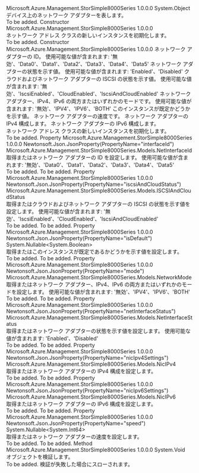 <Type Name="NetworkAdapters" FullName="Microsoft.Azure.Management.StorSimple8000Series.Models.NetworkAdapters">
  <TypeSignature Language="C#" Value="public class NetworkAdapters" />
  <TypeSignature Language="ILAsm" Value=".class public auto ansi beforefieldinit NetworkAdapters extends System.Object" />
  <TypeSignature Language="DocId" Value="T:Microsoft.Azure.Management.StorSimple8000Series.Models.NetworkAdapters" />
  <TypeSignature Language="VB.NET" Value="Public Class NetworkAdapters" />
  <TypeSignature Language="F#" Value="type NetworkAdapters = class" />
  <AssemblyInfo>
    <AssemblyName>Microsoft.Azure.Management.StorSimple8000Series</AssemblyName>
    <AssemblyVersion>1.0.0.0</AssemblyVersion>
  </AssemblyInfo>
  <Base>
    <BaseTypeName>System.Object</BaseTypeName>
  </Base>
  <Interfaces />
  <Docs>
    <summary>
            デバイス上のネットワーク アダプターを表します。
            </summary>
    <remarks>To be added.</remarks>
  </Docs>
  <Members>
    <Member MemberName=".ctor">
      <MemberSignature Language="C#" Value="public NetworkAdapters ();" />
      <MemberSignature Language="ILAsm" Value=".method public hidebysig specialname rtspecialname instance void .ctor() cil managed" />
      <MemberSignature Language="DocId" Value="M:Microsoft.Azure.Management.StorSimple8000Series.Models.NetworkAdapters.#ctor" />
      <MemberSignature Language="VB.NET" Value="Public Sub New ()" />
      <MemberType>Constructor</MemberType>
      <AssemblyInfo>
        <AssemblyName>Microsoft.Azure.Management.StorSimple8000Series</AssemblyName>
        <AssemblyVersion>1.0.0.0</AssemblyVersion>
      </AssemblyInfo>
      <Parameters />
      <Docs>
        <summary>
            ネットワーク アドレス クラスの新しいインスタンスを初期化します。
            </summary>
        <remarks>To be added.</remarks>
      </Docs>
    </Member>
    <Member MemberName=".ctor">
      <MemberSignature Language="C#" Value="public NetworkAdapters (Microsoft.Azure.Management.StorSimple8000Series.Models.NetInterfaceId interfaceId, Microsoft.Azure.Management.StorSimple8000Series.Models.NetInterfaceStatus netInterfaceStatus, Microsoft.Azure.Management.StorSimple8000Series.Models.ISCSIAndCloudStatus iscsiAndCloudStatus, Microsoft.Azure.Management.StorSimple8000Series.Models.NetworkMode mode, Nullable&lt;bool&gt; isDefault = null, Nullable&lt;long&gt; speed = null, Microsoft.Azure.Management.StorSimple8000Series.Models.NicIPv4 nicIpv4Settings = null, Microsoft.Azure.Management.StorSimple8000Series.Models.NicIPv6 nicIpv6Settings = null);" />
      <MemberSignature Language="ILAsm" Value=".method public hidebysig specialname rtspecialname instance void .ctor(valuetype Microsoft.Azure.Management.StorSimple8000Series.Models.NetInterfaceId interfaceId, valuetype Microsoft.Azure.Management.StorSimple8000Series.Models.NetInterfaceStatus netInterfaceStatus, valuetype Microsoft.Azure.Management.StorSimple8000Series.Models.ISCSIAndCloudStatus iscsiAndCloudStatus, valuetype Microsoft.Azure.Management.StorSimple8000Series.Models.NetworkMode mode, valuetype System.Nullable`1&lt;bool&gt; isDefault, valuetype System.Nullable`1&lt;int64&gt; speed, class Microsoft.Azure.Management.StorSimple8000Series.Models.NicIPv4 nicIpv4Settings, class Microsoft.Azure.Management.StorSimple8000Series.Models.NicIPv6 nicIpv6Settings) cil managed" />
      <MemberSignature Language="DocId" Value="M:Microsoft.Azure.Management.StorSimple8000Series.Models.NetworkAdapters.#ctor(Microsoft.Azure.Management.StorSimple8000Series.Models.NetInterfaceId,Microsoft.Azure.Management.StorSimple8000Series.Models.NetInterfaceStatus,Microsoft.Azure.Management.StorSimple8000Series.Models.ISCSIAndCloudStatus,Microsoft.Azure.Management.StorSimple8000Series.Models.NetworkMode,System.Nullable{System.Boolean},System.Nullable{System.Int64},Microsoft.Azure.Management.StorSimple8000Series.Models.NicIPv4,Microsoft.Azure.Management.StorSimple8000Series.Models.NicIPv6)" />
      <MemberSignature Language="F#" Value="new Microsoft.Azure.Management.StorSimple8000Series.Models.NetworkAdapters : Microsoft.Azure.Management.StorSimple8000Series.Models.NetInterfaceId * Microsoft.Azure.Management.StorSimple8000Series.Models.NetInterfaceStatus * Microsoft.Azure.Management.StorSimple8000Series.Models.ISCSIAndCloudStatus * Microsoft.Azure.Management.StorSimple8000Series.Models.NetworkMode * Nullable&lt;bool&gt; * Nullable&lt;int64&gt; * Microsoft.Azure.Management.StorSimple8000Series.Models.NicIPv4 * Microsoft.Azure.Management.StorSimple8000Series.Models.NicIPv6 -&gt; Microsoft.Azure.Management.StorSimple8000Series.Models.NetworkAdapters" Usage="new Microsoft.Azure.Management.StorSimple8000Series.Models.NetworkAdapters (interfaceId, netInterfaceStatus, iscsiAndCloudStatus, mode, isDefault, speed, nicIpv4Settings, nicIpv6Settings)" />
      <MemberType>Constructor</MemberType>
      <AssemblyInfo>
        <AssemblyName>Microsoft.Azure.Management.StorSimple8000Series</AssemblyName>
        <AssemblyVersion>1.0.0.0</AssemblyVersion>
      </AssemblyInfo>
      <Parameters>
        <Parameter Name="interfaceId" Type="Microsoft.Azure.Management.StorSimple8000Series.Models.NetInterfaceId" />
        <Parameter Name="netInterfaceStatus" Type="Microsoft.Azure.Management.StorSimple8000Series.Models.NetInterfaceStatus" />
        <Parameter Name="iscsiAndCloudStatus" Type="Microsoft.Azure.Management.StorSimple8000Series.Models.ISCSIAndCloudStatus" />
        <Parameter Name="mode" Type="Microsoft.Azure.Management.StorSimple8000Series.Models.NetworkMode" />
        <Parameter Name="isDefault" Type="System.Nullable&lt;System.Boolean&gt;" />
        <Parameter Name="speed" Type="System.Nullable&lt;System.Int64&gt;" />
        <Parameter Name="nicIpv4Settings" Type="Microsoft.Azure.Management.StorSimple8000Series.Models.NicIPv4" />
        <Parameter Name="nicIpv6Settings" Type="Microsoft.Azure.Management.StorSimple8000Series.Models.NicIPv6" />
      </Parameters>
      <Docs>
        <param name="interfaceId">ネットワーク アダプターの ID。 使用可能な値が含まれます: '無効'、'Data0'、'Data1'、'Data2'、'Data3'、'Data4'、'Data5'</param>
        <param name="netInterfaceStatus">ネットワーク アダプターの状態を示す値。 使用可能な値が含まれます: 'Enabled'、'Disabled'</param>
        <param name="iscsiAndCloudStatus">クラウドおよびネットワーク アダプターの ISCSI の状態を示す値。 使用可能な値が含まれます: '無効'、'IscsiEnabled'、'CloudEnabled'、'IscsiAndCloudEnabled'</param>
        <param name="mode">ネットワーク アダプター、IPv4、IPv6 の両方またはいずれかのモードです。 使用可能な値が含まれます: '無効'、'IPV4'、'IPV6'、'BOTH'</param>
        <param name="isDefault">このインスタンスが既定かどうかを示す値。</param>
        <param name="speed">ネットワーク アダプターの速度です。</param>
        <param name="nicIpv4Settings">ネットワーク アダプターの IPv4 構成します。</param>
        <param name="nicIpv6Settings">ネットワーク アダプターの IPv6 構成します。</param>
        <summary>
            ネットワーク アドレス クラスの新しいインスタンスを初期化します。
            </summary>
        <remarks>To be added.</remarks>
      </Docs>
    </Member>
    <Member MemberName="InterfaceId">
      <MemberSignature Language="C#" Value="public Microsoft.Azure.Management.StorSimple8000Series.Models.NetInterfaceId InterfaceId { get; set; }" />
      <MemberSignature Language="ILAsm" Value=".property instance valuetype Microsoft.Azure.Management.StorSimple8000Series.Models.NetInterfaceId InterfaceId" />
      <MemberSignature Language="DocId" Value="P:Microsoft.Azure.Management.StorSimple8000Series.Models.NetworkAdapters.InterfaceId" />
      <MemberSignature Language="VB.NET" Value="Public Property InterfaceId As NetInterfaceId" />
      <MemberSignature Language="F#" Value="member this.InterfaceId : Microsoft.Azure.Management.StorSimple8000Series.Models.NetInterfaceId with get, set" Usage="Microsoft.Azure.Management.StorSimple8000Series.Models.NetworkAdapters.InterfaceId" />
      <MemberType>Property</MemberType>
      <AssemblyInfo>
        <AssemblyName>Microsoft.Azure.Management.StorSimple8000Series</AssemblyName>
        <AssemblyVersion>1.0.0.0</AssemblyVersion>
      </AssemblyInfo>
      <Attributes>
        <Attribute>
          <AttributeName>Newtonsoft.Json.JsonProperty(PropertyName="interfaceId")</AttributeName>
        </Attribute>
      </Attributes>
      <ReturnValue>
        <ReturnType>Microsoft.Azure.Management.StorSimple8000Series.Models.NetInterfaceId</ReturnType>
      </ReturnValue>
      <Docs>
        <summary>
            取得またはネットワーク アダプターの ID を設定します。 使用可能な値が含まれます: '無効'、'Data0'、'Data1'、'Data2'、'Data3'、'Data4'、'Data5'
            </summary>
        <value>To be added.</value>
        <remarks>To be added.</remarks>
      </Docs>
    </Member>
    <Member MemberName="IscsiAndCloudStatus">
      <MemberSignature Language="C#" Value="public Microsoft.Azure.Management.StorSimple8000Series.Models.ISCSIAndCloudStatus IscsiAndCloudStatus { get; set; }" />
      <MemberSignature Language="ILAsm" Value=".property instance valuetype Microsoft.Azure.Management.StorSimple8000Series.Models.ISCSIAndCloudStatus IscsiAndCloudStatus" />
      <MemberSignature Language="DocId" Value="P:Microsoft.Azure.Management.StorSimple8000Series.Models.NetworkAdapters.IscsiAndCloudStatus" />
      <MemberSignature Language="VB.NET" Value="Public Property IscsiAndCloudStatus As ISCSIAndCloudStatus" />
      <MemberSignature Language="F#" Value="member this.IscsiAndCloudStatus : Microsoft.Azure.Management.StorSimple8000Series.Models.ISCSIAndCloudStatus with get, set" Usage="Microsoft.Azure.Management.StorSimple8000Series.Models.NetworkAdapters.IscsiAndCloudStatus" />
      <MemberType>Property</MemberType>
      <AssemblyInfo>
        <AssemblyName>Microsoft.Azure.Management.StorSimple8000Series</AssemblyName>
        <AssemblyVersion>1.0.0.0</AssemblyVersion>
      </AssemblyInfo>
      <Attributes>
        <Attribute>
          <AttributeName>Newtonsoft.Json.JsonProperty(PropertyName="iscsiAndCloudStatus")</AttributeName>
        </Attribute>
      </Attributes>
      <ReturnValue>
        <ReturnType>Microsoft.Azure.Management.StorSimple8000Series.Models.ISCSIAndCloudStatus</ReturnType>
      </ReturnValue>
      <Docs>
        <summary>
            取得またはクラウドおよびネットワーク アダプターの ISCSI の状態を示す値を設定します。 使用可能な値が含まれます: '無効'、'IscsiEnabled'、'CloudEnabled'、'IscsiAndCloudEnabled'
            </summary>
        <value>To be added.</value>
        <remarks>To be added.</remarks>
      </Docs>
    </Member>
    <Member MemberName="IsDefault">
      <MemberSignature Language="C#" Value="public Nullable&lt;bool&gt; IsDefault { get; set; }" />
      <MemberSignature Language="ILAsm" Value=".property instance valuetype System.Nullable`1&lt;bool&gt; IsDefault" />
      <MemberSignature Language="DocId" Value="P:Microsoft.Azure.Management.StorSimple8000Series.Models.NetworkAdapters.IsDefault" />
      <MemberSignature Language="VB.NET" Value="Public Property IsDefault As Nullable(Of Boolean)" />
      <MemberSignature Language="F#" Value="member this.IsDefault : Nullable&lt;bool&gt; with get, set" Usage="Microsoft.Azure.Management.StorSimple8000Series.Models.NetworkAdapters.IsDefault" />
      <MemberType>Property</MemberType>
      <AssemblyInfo>
        <AssemblyName>Microsoft.Azure.Management.StorSimple8000Series</AssemblyName>
        <AssemblyVersion>1.0.0.0</AssemblyVersion>
      </AssemblyInfo>
      <Attributes>
        <Attribute>
          <AttributeName>Newtonsoft.Json.JsonProperty(PropertyName="isDefault")</AttributeName>
        </Attribute>
      </Attributes>
      <ReturnValue>
        <ReturnType>System.Nullable&lt;System.Boolean&gt;</ReturnType>
      </ReturnValue>
      <Docs>
        <summary>
            取得またはこのインスタンスが既定であるかどうかを示す値を設定します。
            </summary>
        <value>To be added.</value>
        <remarks>To be added.</remarks>
      </Docs>
    </Member>
    <Member MemberName="Mode">
      <MemberSignature Language="C#" Value="public Microsoft.Azure.Management.StorSimple8000Series.Models.NetworkMode Mode { get; set; }" />
      <MemberSignature Language="ILAsm" Value=".property instance valuetype Microsoft.Azure.Management.StorSimple8000Series.Models.NetworkMode Mode" />
      <MemberSignature Language="DocId" Value="P:Microsoft.Azure.Management.StorSimple8000Series.Models.NetworkAdapters.Mode" />
      <MemberSignature Language="VB.NET" Value="Public Property Mode As NetworkMode" />
      <MemberSignature Language="F#" Value="member this.Mode : Microsoft.Azure.Management.StorSimple8000Series.Models.NetworkMode with get, set" Usage="Microsoft.Azure.Management.StorSimple8000Series.Models.NetworkAdapters.Mode" />
      <MemberType>Property</MemberType>
      <AssemblyInfo>
        <AssemblyName>Microsoft.Azure.Management.StorSimple8000Series</AssemblyName>
        <AssemblyVersion>1.0.0.0</AssemblyVersion>
      </AssemblyInfo>
      <Attributes>
        <Attribute>
          <AttributeName>Newtonsoft.Json.JsonProperty(PropertyName="mode")</AttributeName>
        </Attribute>
      </Attributes>
      <ReturnValue>
        <ReturnType>Microsoft.Azure.Management.StorSimple8000Series.Models.NetworkMode</ReturnType>
      </ReturnValue>
      <Docs>
        <summary>
            取得またはネットワーク アダプター、IPv4、IPv6 の両方またはいずれかのモードを設定します。 使用可能な値が含まれます: '無効'、'IPV4'、'IPV6'、'BOTH'
            </summary>
        <value>To be added.</value>
        <remarks>To be added.</remarks>
      </Docs>
    </Member>
    <Member MemberName="NetInterfaceStatus">
      <MemberSignature Language="C#" Value="public Microsoft.Azure.Management.StorSimple8000Series.Models.NetInterfaceStatus NetInterfaceStatus { get; set; }" />
      <MemberSignature Language="ILAsm" Value=".property instance valuetype Microsoft.Azure.Management.StorSimple8000Series.Models.NetInterfaceStatus NetInterfaceStatus" />
      <MemberSignature Language="DocId" Value="P:Microsoft.Azure.Management.StorSimple8000Series.Models.NetworkAdapters.NetInterfaceStatus" />
      <MemberSignature Language="VB.NET" Value="Public Property NetInterfaceStatus As NetInterfaceStatus" />
      <MemberSignature Language="F#" Value="member this.NetInterfaceStatus : Microsoft.Azure.Management.StorSimple8000Series.Models.NetInterfaceStatus with get, set" Usage="Microsoft.Azure.Management.StorSimple8000Series.Models.NetworkAdapters.NetInterfaceStatus" />
      <MemberType>Property</MemberType>
      <AssemblyInfo>
        <AssemblyName>Microsoft.Azure.Management.StorSimple8000Series</AssemblyName>
        <AssemblyVersion>1.0.0.0</AssemblyVersion>
      </AssemblyInfo>
      <Attributes>
        <Attribute>
          <AttributeName>Newtonsoft.Json.JsonProperty(PropertyName="netInterfaceStatus")</AttributeName>
        </Attribute>
      </Attributes>
      <ReturnValue>
        <ReturnType>Microsoft.Azure.Management.StorSimple8000Series.Models.NetInterfaceStatus</ReturnType>
      </ReturnValue>
      <Docs>
        <summary>
            取得またはネットワーク アダプターの状態を示す値を設定します。 使用可能な値が含まれます: 'Enabled'、'Disabled'
            </summary>
        <value>To be added.</value>
        <remarks>To be added.</remarks>
      </Docs>
    </Member>
    <Member MemberName="NicIpv4Settings">
      <MemberSignature Language="C#" Value="public Microsoft.Azure.Management.StorSimple8000Series.Models.NicIPv4 NicIpv4Settings { get; set; }" />
      <MemberSignature Language="ILAsm" Value=".property instance class Microsoft.Azure.Management.StorSimple8000Series.Models.NicIPv4 NicIpv4Settings" />
      <MemberSignature Language="DocId" Value="P:Microsoft.Azure.Management.StorSimple8000Series.Models.NetworkAdapters.NicIpv4Settings" />
      <MemberSignature Language="VB.NET" Value="Public Property NicIpv4Settings As NicIPv4" />
      <MemberSignature Language="F#" Value="member this.NicIpv4Settings : Microsoft.Azure.Management.StorSimple8000Series.Models.NicIPv4 with get, set" Usage="Microsoft.Azure.Management.StorSimple8000Series.Models.NetworkAdapters.NicIpv4Settings" />
      <MemberType>Property</MemberType>
      <AssemblyInfo>
        <AssemblyName>Microsoft.Azure.Management.StorSimple8000Series</AssemblyName>
        <AssemblyVersion>1.0.0.0</AssemblyVersion>
      </AssemblyInfo>
      <Attributes>
        <Attribute>
          <AttributeName>Newtonsoft.Json.JsonProperty(PropertyName="nicIpv4Settings")</AttributeName>
        </Attribute>
      </Attributes>
      <ReturnValue>
        <ReturnType>Microsoft.Azure.Management.StorSimple8000Series.Models.NicIPv4</ReturnType>
      </ReturnValue>
      <Docs>
        <summary>
            取得またはネットワーク アダプターの IPv4 構成を設定します。
            </summary>
        <value>To be added.</value>
        <remarks>To be added.</remarks>
      </Docs>
    </Member>
    <Member MemberName="NicIpv6Settings">
      <MemberSignature Language="C#" Value="public Microsoft.Azure.Management.StorSimple8000Series.Models.NicIPv6 NicIpv6Settings { get; set; }" />
      <MemberSignature Language="ILAsm" Value=".property instance class Microsoft.Azure.Management.StorSimple8000Series.Models.NicIPv6 NicIpv6Settings" />
      <MemberSignature Language="DocId" Value="P:Microsoft.Azure.Management.StorSimple8000Series.Models.NetworkAdapters.NicIpv6Settings" />
      <MemberSignature Language="VB.NET" Value="Public Property NicIpv6Settings As NicIPv6" />
      <MemberSignature Language="F#" Value="member this.NicIpv6Settings : Microsoft.Azure.Management.StorSimple8000Series.Models.NicIPv6 with get, set" Usage="Microsoft.Azure.Management.StorSimple8000Series.Models.NetworkAdapters.NicIpv6Settings" />
      <MemberType>Property</MemberType>
      <AssemblyInfo>
        <AssemblyName>Microsoft.Azure.Management.StorSimple8000Series</AssemblyName>
        <AssemblyVersion>1.0.0.0</AssemblyVersion>
      </AssemblyInfo>
      <Attributes>
        <Attribute>
          <AttributeName>Newtonsoft.Json.JsonProperty(PropertyName="nicIpv6Settings")</AttributeName>
        </Attribute>
      </Attributes>
      <ReturnValue>
        <ReturnType>Microsoft.Azure.Management.StorSimple8000Series.Models.NicIPv6</ReturnType>
      </ReturnValue>
      <Docs>
        <summary>
            取得またはネットワーク アダプターの IPv6 構成を設定します。
            </summary>
        <value>To be added.</value>
        <remarks>To be added.</remarks>
      </Docs>
    </Member>
    <Member MemberName="Speed">
      <MemberSignature Language="C#" Value="public Nullable&lt;long&gt; Speed { get; set; }" />
      <MemberSignature Language="ILAsm" Value=".property instance valuetype System.Nullable`1&lt;int64&gt; Speed" />
      <MemberSignature Language="DocId" Value="P:Microsoft.Azure.Management.StorSimple8000Series.Models.NetworkAdapters.Speed" />
      <MemberSignature Language="VB.NET" Value="Public Property Speed As Nullable(Of Long)" />
      <MemberSignature Language="F#" Value="member this.Speed : Nullable&lt;int64&gt; with get, set" Usage="Microsoft.Azure.Management.StorSimple8000Series.Models.NetworkAdapters.Speed" />
      <MemberType>Property</MemberType>
      <AssemblyInfo>
        <AssemblyName>Microsoft.Azure.Management.StorSimple8000Series</AssemblyName>
        <AssemblyVersion>1.0.0.0</AssemblyVersion>
      </AssemblyInfo>
      <Attributes>
        <Attribute>
          <AttributeName>Newtonsoft.Json.JsonProperty(PropertyName="speed")</AttributeName>
        </Attribute>
      </Attributes>
      <ReturnValue>
        <ReturnType>System.Nullable&lt;System.Int64&gt;</ReturnType>
      </ReturnValue>
      <Docs>
        <summary>
            取得またはネットワーク アダプターの速度を設定します。
            </summary>
        <value>To be added.</value>
        <remarks>To be added.</remarks>
      </Docs>
    </Member>
    <Member MemberName="Validate">
      <MemberSignature Language="C#" Value="public virtual void Validate ();" />
      <MemberSignature Language="ILAsm" Value=".method public hidebysig newslot virtual instance void Validate() cil managed" />
      <MemberSignature Language="DocId" Value="M:Microsoft.Azure.Management.StorSimple8000Series.Models.NetworkAdapters.Validate" />
      <MemberSignature Language="VB.NET" Value="Public Overridable Sub Validate ()" />
      <MemberSignature Language="F#" Value="abstract member Validate : unit -&gt; unit&#xA;override this.Validate : unit -&gt; unit" Usage="networkAdapters.Validate " />
      <MemberType>Method</MemberType>
      <AssemblyInfo>
        <AssemblyName>Microsoft.Azure.Management.StorSimple8000Series</AssemblyName>
        <AssemblyVersion>1.0.0.0</AssemblyVersion>
      </AssemblyInfo>
      <ReturnValue>
        <ReturnType>System.Void</ReturnType>
      </ReturnValue>
      <Parameters />
      <Docs>
        <summary>
            オブジェクトを検証します。
            </summary>
        <remarks>To be added.</remarks>
        <exception cref="T:Microsoft.Rest.ValidationException">
            検証が失敗した場合にスローされます。
            </exception>
      </Docs>
    </Member>
  </Members>
</Type>